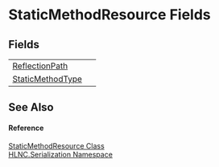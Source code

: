 # StaticMethodResource Fields




## Fields
<table>
<tr>
<td><a href="F_HLNC_Serialization_StaticMethodResource_ReflectionPath">ReflectionPath</a></td>
<td> </td></tr>
<tr>
<td><a href="F_HLNC_Serialization_StaticMethodResource_StaticMethodType">StaticMethodType</a></td>
<td> </td></tr>
</table>

## See Also


#### Reference
<a href="T_HLNC_Serialization_StaticMethodResource">StaticMethodResource Class</a>  
<a href="N_HLNC_Serialization">HLNC.Serialization Namespace</a>  
